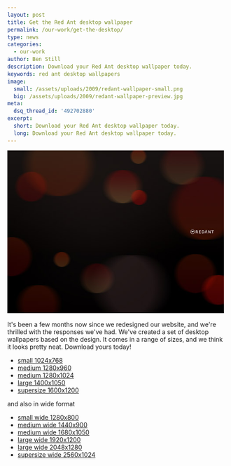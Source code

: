 ```yaml
---
layout: post
title: Get the Red Ant desktop wallpaper
permalink: /our-work/get-the-desktop/
type: news
categories:
  - our-work
author: Ben Still
description: Download your Red Ant desktop wallpaper today.
keywords: red ant desktop wallpapers
image:
  small: /assets/uploads/2009/redant-wallpaper-small.png
  big: /assets/uploads/2009/redant-wallpaper-preview.jpg
meta:
  dsq_thread_id: '492702880'
excerpt:
  short: Download your Red Ant desktop wallpaper today.
  long: Download your Red Ant desktop wallpaper today.
---
```


![desktops preview](/assets/uploads/2009/redant-wallpaper-preview.jpg)

It's been a few months now since we redesigned our website, and we're thrilled with the responses we've had. We've created a set of desktop wallpapers based on the design. It comes in a range of sizes, and we think it looks pretty neat. Download yours today!

- [small 1024x768](/assets/uploads/2009/redant-wallpaper-1024x768.jpg)
- [medium 1280x960](/assets/uploads/2009/redant-wallpaper-1280x960.jpg)
- [medium 1280x1024](/assets/uploads/2009/redant-wallpaper-1280x1024.jpg)
- [large 1400x1050](/assets/uploads/2009/redant-wallpaper-1400x1050.jpg)
- [supersize 1600x1200](/assets/uploads/2009/redant-wallpaper-1600x1200.jpg)

and also in wide format

- [small wide 1280x800](/assets/uploads/2009/redant-wallpaper-1280x800.jpg)
- [medium wide 1440x900](/assets/uploads/2009/redant-wallpaper-1440x900.jpg)
- [medium wide 1680x1050](/assets/uploads/2009/redant-wallpaper-1680x1050.jpg)
- [large wide 1920x1200](/assets/uploads/2009/redant-wallpaper-1920x1200.jpg)
- [large wide 2048x1280](/assets/uploads/2009/redant-wallpaper-2048x1280.jpg)
- [supersize wide 2560x1024](/assets/uploads/2009/redant-wallpaper-2560x1024.jpg)
